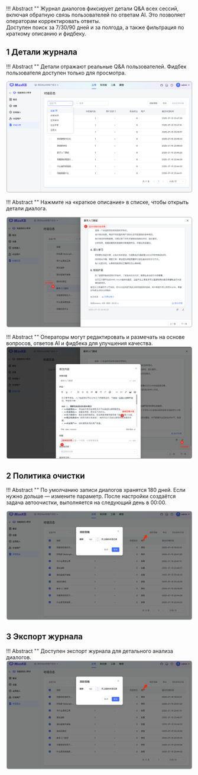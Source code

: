 
!!! Abstract ""
    Журнал диалогов фиксирует детали Q&A всех сессий, включая обратную связь пользователей по ответам AI. Это позволяет операторам корректировать ответы.       
    Доступен поиск за 7/30/90 дней и за полгода, а также фильтрация по краткому описанию и фидбеку.

## 1 Детали журнала

!!! Abstract ""
    Детали отражают реальные Q&A пользователей. Фидбек пользователя доступен только для просмотра.

![日志详情](../../img/app/loglist.png)

!!! Abstract ""
    Нажмите на «краткое описание» в списке, чтобы открыть детали диалога.

![引用分段](../../img/app/log_detail.png)

!!! Abstract ""
    Операторы могут редактировать и размечать на основе вопросов, ответов AI и фидбека для улучшения качества.
![引用分段](../../img/app/log_details_edit.png)

## 2 Политика очистки
!!! Abstract ""
    По умолчанию записи диалогов хранятся 180 дней. Если нужно дольше — измените параметр. После настройки создаётся задача автоочистки, выполняется на следующий день в 00:00.

![引用分段](../../img/app/clear_log.png)

## 3 Экспорт журнала
!!! Abstract ""
    Доступен экспорт журнала для детального анализа диалогов.
![引用分段](../../img/app/clear_log.png)